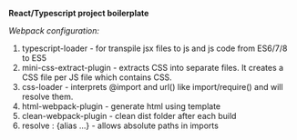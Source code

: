 
**React/Typescript project boilerplate**

*Webpack configuration:*
1. typescript-loader - for transpile jsx files to js and js code from ES6/7/8 to ES5
2. mini-css-extract-plugin - extracts CSS into separate files. It creates a CSS file per JS file which contains CSS.
3. css-loader - interprets @import and url() like import/require() and will resolve them.
4. html-webpack-plugin - generate html using template
5. clean-webpack-plugin - clean dist folder after each build
6. resolve : {alias ...} - allows absolute paths in imports
